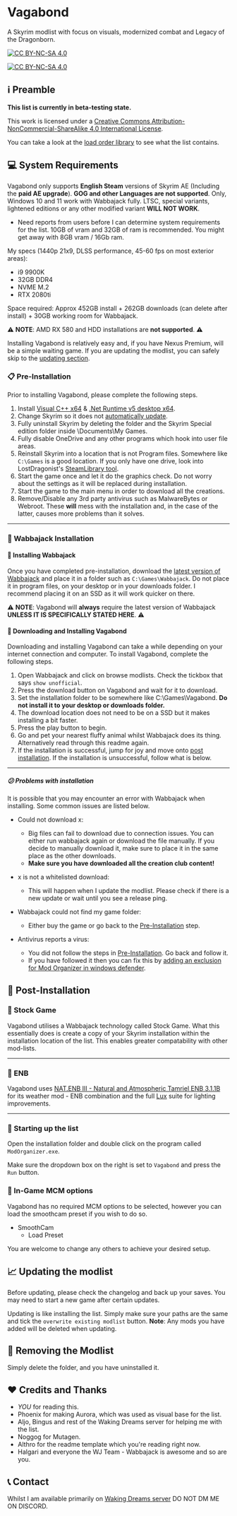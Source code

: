 # Vagabond
A Skyrim modlist with focus on visuals, modernized combat and Legacy of the Dragonborn.

[![CC BY-NC-SA 4.0][cc-by-nc-sa-shield]][cc-by-nc-sa]

[![CC BY-NC-SA 4.0][cc-by-nc-sa-image]][cc-by-nc-sa]

[cc-by-nc-sa]: http://creativecommons.org/licenses/by-nc-sa/4.0/
[cc-by-nc-sa-image]: https://licensebuttons.net/l/by-nc-sa/4.0/88x31.png
[cc-by-nc-sa-shield]: https://img.shields.io/badge/License-CC%20BY--NC--SA%204.0-lightgrey.svg

## :information_source: Preamble

**This list is currently in beta-testing state.**

This work is licensed under a [Creative Commons Attribution-NonCommercial-ShareAlike 4.0 International License][cc-by-nc-sa].

You can take a look at the [load order library](https://loadorderlibrary.com/lists/vagabond) to see what the list contains.

## :computer: System Requirements

Vagabond only supports **English Steam** versions of Skyrim AE (Including the **paid AE upgrade**). **GOG and other Languages are not supported**.
Only, Windows 10 and 11 work with Wabbajack fully. LTSC, special variants, lightened editions or any other modified variant **WILL NOT WORK**.

- Need reports from users before I can determine system requirements for the list. 10GB of vram and 32GB of ram is recommended. You might get away with 8GB vram / 16Gb ram.

My specs (1440p 21x9, DLSS performance, 45-60 fps on most exterior areas):

- i9 9900K
- 32GB DDR4
- NVME M.2
- RTX 2080ti

Space required: Approx 452GB install + 262GB downloads (can delete after install) + 30GB working room for Wabbajack.

:warning: **NOTE**: AMD RX 580 and HDD installations are **not supported**. :warning:

Installing Vagabond is relatively easy and, if you have Nexus Premium, will be a simple waiting game. If you are updating the modlist, you can safely skip to the [updating section](#updating).

### :clipboard: Pre-Installation

Prior to installing Vagabond, please complete the following steps.

1. Install [Visual C++ x64](https://aka.ms/vs/16/release/vc_redist.x64.exe) & [.Net Runtime v5 desktop x64](https://dotnet.microsoft.com/download/dotnet/5.0/runtime).
2. Change Skyrim so it does not [automatically update](https://help.steampowered.com/en/faqs/view/71AB-698D-57EB-178C#disable).
3. Fully uninstall Skyrim by deleting the folder and the Skyrim Special edition folder inside \Documents\My Games\.
4. Fully disable OneDrive and any other programs which hook into user file areas.
5. Reinstall Skyrim into a location that is not Program files. Somewhere like `C:\Games` is a good location. If you only have one drive, look into LostDragonist's [SteamLibrary tool](https://github.com/LostDragonist/steam-library-setup-tool/wiki/Usage-Guide).
6. Start the game once and let it do the graphics check. Do not worry about the settings as it will be replaced during installation.
7. Start the game to the main menu in order to download all the creations.
8. Remove/Disable any 3rd party antivirus such as MalwareBytes or Webroot. These **will** mess with the installation and, in the case of the latter, causes more problems than it solves.

***

### :page_with_curl: Wabbajack Installation

#### :scroll: Installing Wabbajack

Once you have completed pre-installation, download the [latest version of Wabbajack]((https://github.com/wabbajack-tools/wabbajack/releases)) and place it in a folder such as `C:\Games\Wabbajack`. Do not place it in program files, on your desktop or in your downloads folder. I recommend placing it on an SSD as it will work quicker on there.

:warning: **NOTE**: Vagabond will **always** require the latest version of Wabbajack **UNLESS IT IS SPECIFICALLY STATED HERE**. :warning:

#### :open_file_folder: Downloading and Installing Vagabond

Downloading and installing Vagabond can take a while depending on your internet connection and computer. To install Vagabond, complete the following steps.

1. Open Wabbajack and click on browse modlists. Check the tickbox that says `show unofficial`.
2. Press the download button on Vagabond and wait for it to download.
3. Set the installation folder to be somewhere like C:\Games\Vagabond. **Do not install it to your desktop or downloads folder.**
4. The download location does not need to be on a SSD but it makes installing a bit faster.
5. Press the play button to begin.
6. Go and pet your nearest fluffy animal whilst Wabbajack does its thing. Alternatively read through this readme again.
7. If the installation is successful, jump for joy and move onto [post installation](#post-installation). If the installation is unsuccessful, follow what is below.

***

##### :confused: Problems with installation

It is possible that you may encounter an error with Wabbajack when installing. Some common issues are listed below.

- Could not download x:
	- Big files can fail to download due to connection issues. You can either run wabbajack again or download the file manually. If you decide to manually download it, make sure to place it in the same place as the other downloads.
	- **Make sure you have downloaded all the creation club content!**

- x is not a whitelisted download:

	 - This will happen when I update the modlist. Please check if there is a new update or wait until you see a release ping.

- Wabbajack could not find my game folder:

	- Either buy the game or go back to the [Pre-Installation](#pre-installation) step.

- Antivirus reports a virus:
	- You did not follow the steps in [Pre-Installation](#pre-installation). Go back and follow it.
	- If you have followed it then you can fix this by [adding an exclusion for Mod Organizer in windows defender](https://www.thewindowsclub.com/exclude-a-folder-from-windows-security-scan).

## :floppy_disk: Post-Installation

### :file_folder: Stock Game

Vagabond utilises a Wabbajack technology called Stock Game. What this essentially does is create a copy of your Skyrim installation within the installation location of the list. This enables greater compatability with other mod-lists.

***

### :telescope: ENB

Vagabond uses [NAT.ENB III - Natural and Atmospheric Tamriel ENB 3.1.1B](https://www.nexusmods.com/skyrimspecialedition/mods/27141) for its weather mod - ENB combination and the full [Lux](https://www.nexusmods.com/skyrimspecialedition/mods/43158) suite for lighting improvements.

***

### :runner:  Starting up the list
Open the installation folder and double click on the program called `ModOrganizer.exe`. 

Make sure the dropdown box on the right is set to `Vagabond` and press the `Run` button.

### :bookmark: In-Game MCM options

Vagabond has no required MCM options to be selected, however you can load the smoothcam preset if you wish to do so.

- SmoothCam
	- Load Preset

You are welcome to change any others to achieve your desired setup.

## :chart_with_upwards_trend: Updating the modlist

Before updating, please check the changelog and back up your saves. You may need to start a new game after certain updates.

Updating is like installing the list. Simply make sure your paths are the same and tick the `overwrite existing modlist` button. **Note**: Any mods you have added will be deleted when updating.

## :put_litter_in_its_place: Removing the Modlist
Simply delete the folder, and you have uninstalled it.

## :hearts: Credits and Thanks

- _YOU_ for reading this.
- Phoenix for making Aurora, which was used as visual base for the list.
- Aljo, Bingus and rest of the Waking Dreams server for helping me with the list.
- Noggog for Mutagen.
- Althro for the readme template which you're reading right now.
- Halgari and everyone the WJ Team - Wabbajack is awesome and so are you.

## :telephone_receiver: Contact

Whilst I am available primarily on [Waking Dreams server](https://discord.gg/wakingdreams) DO NOT DM ME ON DISCORD.

